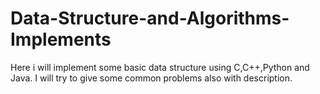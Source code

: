 Data-Structure-and-Algorithms-Implements
==================================

Here i will implement some basic data structure using C,C++,Python and Java. I will try to give some common problems also with description.
